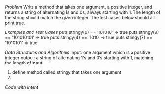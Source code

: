 *Problem*
Write a method that takes one argument, a positive integer, and returns a string of 
alternating 1s and 0s, always starting with 1.
The length of the string should match the given integer.
The test cases below should all print true.

*Examples and Test Cases*
puts stringy(6) == '101010'    => true
puts stringy(9) == '101010101' => true
puts stringy(4) == '1010'      => true
puts stringy(7) == '1010101'   => true

*Data Structures and Algorithms*
  input: one argument which is a positive integer
  output: a string of alternating 1's and 0's starting with 1, matching the length of input.

1. define method called stringy that takes one argument
2. 

*Code with intent*